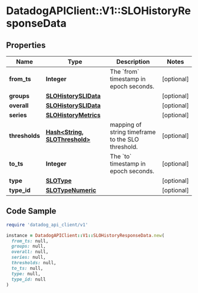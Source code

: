 # DatadogAPIClient::V1::SLOHistoryResponseData

## Properties

| Name | Type | Description | Notes |
| ---- | ---- | ----------- | ----- |
| **from_ts** | **Integer** | The &#x60;from&#x60; timestamp in epoch seconds. | [optional] |
| **groups** | [**SLOHistorySLIData**](SLOHistorySLIData.md) |  | [optional] |
| **overall** | [**SLOHistorySLIData**](SLOHistorySLIData.md) |  | [optional] |
| **series** | [**SLOHistoryMetrics**](SLOHistoryMetrics.md) |  | [optional] |
| **thresholds** | [**Hash&lt;String, SLOThreshold&gt;**](SLOThreshold.md) | mapping of string timeframe to the SLO threshold. | [optional] |
| **to_ts** | **Integer** | The &#x60;to&#x60; timestamp in epoch seconds. | [optional] |
| **type** | [**SLOType**](SLOType.md) |  | [optional] |
| **type_id** | [**SLOTypeNumeric**](SLOTypeNumeric.md) |  | [optional] |

## Code Sample

```ruby
require 'datadog_api_client/v1'

instance = DatadogAPIClient::V1::SLOHistoryResponseData.new(
  from_ts: null,
  groups: null,
  overall: null,
  series: null,
  thresholds: null,
  to_ts: null,
  type: null,
  type_id: null
)
```

